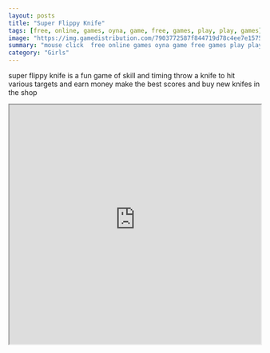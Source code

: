 ```yaml
---
layout: posts
title: "Super Flippy Knife"
tags: [free, online, games, oyna, game, free, games, play, play, games]
image: "https://img.gamedistribution.com/7903772587f844719d78c4ee7e1575cb.jpg"
summary: "mouse click  free online games oyna game free games play play games"
category: "Girls"
---
```


super flippy knife is a fun game of skill and timing throw a knife to hit various targets and earn money make the best scores and buy new knifes in the shop

<iframe width="100%" height="480px;" src="https://html5.gamedistribution.com/7903772587f844719d78c4ee7e1575cb/"></iframe>